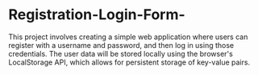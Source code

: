 # Registration-Login-Form-
This project involves creating a simple web application where users can register with a username and password, and then log in using those credentials. The user data will be stored locally using the browser's LocalStorage API, which allows for persistent storage of key-value pairs.
